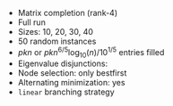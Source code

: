 - Matrix completion (rank-4)
- Full run
- Sizes: 10, 20, 30, 40
- 50 random instances
- $pkn$ or $pkn^{6/5} \log_{10}(n) / 10^{1/5}$ entries filled
- Eigenvalue disjunctions: 
- Node selection: only bestfirst
- Alternating minimization: yes
- `linear` branching strategy